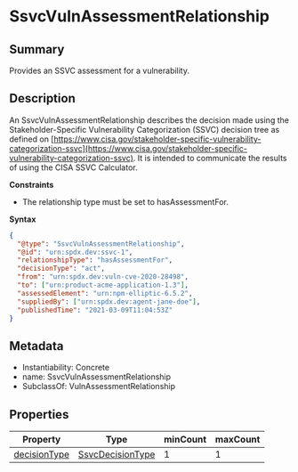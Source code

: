 <!-- Automatically generated by spec-parser v2.0.0 on 2024-01-08T22:20:56.273795+00:00 -->
<!-- SPDX-License-Identifier: Community-Spec-1.0 -->

# SsvcVulnAssessmentRelationship

## Summary

Provides an SSVC assessment for a vulnerability.


## Description

An SsvcVulnAssessmentRelationship describes the decision made using the
Stakeholder-Specific Vulnerability Categorization (SSVC) decision tree as
defined on [https://www.cisa.gov/stakeholder-specific-vulnerability-categorization-ssvc](https://www.cisa.gov/stakeholder-specific-vulnerability-categorization-ssvc).
It is intended to communicate the results of using the CISA SSVC Calculator.

**Constraints**

- The relationship type must be set to hasAssessmentFor.

**Syntax**

```json
{
  "@type": "SsvcVulnAssessmentRelationship",
  "@id": "urn:spdx.dev:ssvc-1",
  "relationshipType": "hasAssessmentFor",
  "decisionType": "act",
  "from": "urn:spdx.dev:vuln-cve-2020-28498",
  "to": ["urn:product-acme-application-1.3"],
  "assessedElement": "urn:npm-elliptic-6.5.2",
  "suppliedBy": ["urn:spdx.dev:agent-jane-doe"],
  "publishedTime": "2021-03-09T11:04:53Z"
}
```


## Metadata

- Instantiability: Concrete
- name: SsvcVulnAssessmentRelationship
- SubclassOf: VulnAssessmentRelationship



## Properties

| Property | Type | minCount | maxCount |
|---|---|---|---|
| [decisionType](../Properties/decisionType.md) | [SsvcDecisionType](../Vocabularies/SsvcDecisionType.md) | 1 | 1 |

